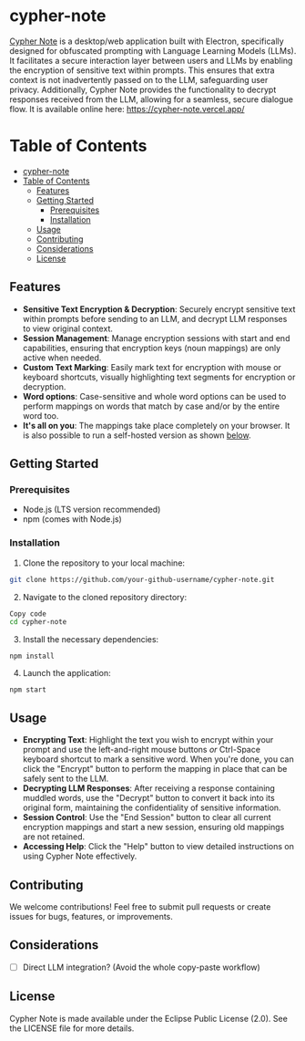 # cypher-note

[Cypher Note](https://cypher-note.vercel.app/) is a desktop/web application built with Electron, specifically designed for obfuscated prompting with Language Learning Models (LLMs). It facilitates a secure interaction layer between users and LLMs by enabling the encryption of sensitive text within prompts. This ensures that extra context is not inadvertently passed on to the LLM, safeguarding user privacy. Additionally, Cypher Note provides the functionality to decrypt responses received from the LLM, allowing for a seamless, secure dialogue flow.
It is available online here: https://cypher-note.vercel.app/ 

# Table of Contents
- [cypher-note](#cypher-note)
- [Table of Contents](#table-of-contents)
  - [Features](#features)
  - [Getting Started](#getting-started)
    - [Prerequisites](#prerequisites)
    - [Installation](#installation)
  - [Usage](#usage)
  - [Contributing](#contributing)
  - [Considerations](#considerations)
  - [License](#license)

## Features

- **Sensitive Text Encryption & Decryption**: Securely encrypt sensitive text within prompts before sending to an LLM, and decrypt LLM responses to view original context.
- **Session Management**: Manage encryption sessions with start and end capabilities, ensuring that encryption keys (noun mappings) are only active when needed.
- **Custom Text Marking**: Easily mark text for encryption with mouse or keyboard shortcuts, visually highlighting text segments for encryption or decryption.
- **Word options**: Case-sensitive and whole word options can be used to perform mappings on words that match by case and/or by the entire word too.
- **It's all on you**: The mappings take place completely on your browser. It is also possible to run a self-hosted version as shown [below](#getting-started).

## Getting Started

### Prerequisites

- Node.js (LTS version recommended)
- npm (comes with Node.js)

### Installation

1. Clone the repository to your local machine:
```bash
git clone https://github.com/your-github-username/cypher-note.git
```

2. Navigate to the cloned repository directory:
```bash
Copy code
cd cypher-note
```

3. Install the necessary dependencies:
```
npm install
```

4. Launch the application:
```
npm start
```

## Usage

- **Encrypting Text**: Highlight the text you wish to encrypt within your prompt and use the left-and-right mouse buttons *or* Ctrl-Space keyboard shortcut to mark a sensitive word. When you're done, you can click the "Encrypt" button to perform the mapping in place that can be safely sent to the LLM.
- **Decrypting LLM Responses**: After receiving a response containing muddled words, use the "Decrypt" button to convert it back into its original form, maintaining the confidentiality of sensitive information.
- **Session Control**: Use the "End Session" button to clear all current encryption mappings and start a new session, ensuring old mappings are not retained.
- **Accessing Help**: Click the "Help" button to view detailed instructions on using Cypher Note effectively.

## Contributing

We welcome contributions! Feel free to submit pull requests or create issues for bugs, features, or improvements.

## Considerations

- [ ] Direct LLM integration? (Avoid the whole copy-paste workflow)

## License

Cypher Note is made available under the Eclipse Public License (2.0). See the LICENSE file for more details.

